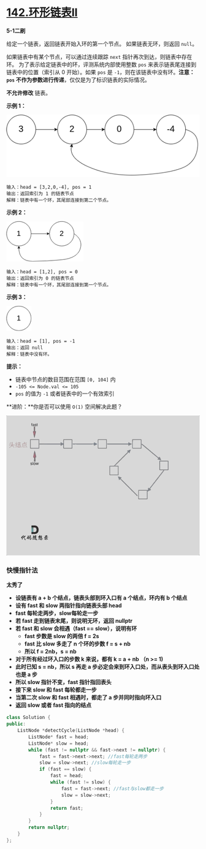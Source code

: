 # [142.环形链表II](https://leetcode-cn.com/problems/linked-list-cycle-ii/)

**5-1二刷**

给定一个链表，返回链表开始入环的第一个节点。 如果链表无环，则返回 `null`。

如果链表中有某个节点，可以通过连续跟踪 `next` 指针再次到达，则链表中存在环。 为了表示给定链表中的环，评测系统内部使用整数 `pos` 来表示链表尾连接到链表中的位置（索引从 0 开始）。如果 `pos` 是 `-1`，则在该链表中没有环。**注意：`pos` 不作为参数进行传递**，仅仅是为了标识链表的实际情况。

**不允许修改** 链表。

**示例 1：**

![img](../../Images/7.环形链表II.assets/circularlinkedlist.png)

```
输入：head = [3,2,0,-4], pos = 1
输出：返回索引为 1 的链表节点
解释：链表中有一个环，其尾部连接到第二个节点。
```

**示例 2：**

![img](../../Images/7.环形链表II.assets/circularlinkedlist_test2.png)

```
输入：head = [1,2], pos = 0
输出：返回索引为 0 的链表节点
解释：链表中有一个环，其尾部连接到第一个节点。
```

**示例 3：**

![img](../../Images/7.环形链表II.assets/circularlinkedlist_test3.png)

```
输入：head = [1], pos = -1
输出：返回 null
解释：链表中没有环。
```

**提示：**

- 链表中节点的数目范围在范围 `[0, 104]` 内
- `-105 <= Node.val <= 105`
- `pos` 的值为 `-1` 或者链表中的一个有效索引

**进阶：**你是否可以使用 `O(1)` 空间解决此题？

![142.环形链表II（求入口）](../../Images/7.环形链表II.assets/008eGmZEly1goo58gauidg30fw0bi4qr.gif)

### 快慢指针法

**太秀了**

- **设链表有 a + b 个结点，链表头部到环入口有 a 个结点，环内有 b 个结点**
- **设有 fast 和 slow 两指针指向链表头部 head**
- **fast 每轮走两步，slow每轮走一步**
- **若 fast 走到链表末尾，则说明无环，返回 nullptr**
- **若 fast 和 slow 会相遇（fast == slow），说明有环**
  - **fast 步数是 slow 的两倍 f = 2s**
  - **fast 比 slow 多走了 n 个环的步数 f = s + nb**
  - **所以 f = 2nb，s = nb**
- **对于所有经过环入口的步数 k 来说，都有 k = a + nb （n >= 1)**
- **此时已知 s = nb，所以 s 再走 a 步必定会来到环入口处，而从表头到环入口处也是 a 步**
- **所以 slow 指针不变，fast 指针指回表头**
- **接下来 slow 和 fast 每轮都走一步**
- **当第二次 slow 和 fast 相遇时，都走了 a 步并同时指向环入口**
- **返回 slow 或者 fast 指向的结点**

```c++
class Solution {
public:
    ListNode *detectCycle(ListNode *head) {
        ListNode* fast = head;
        ListNode* slow = head;
        while (fast != nullptr && fast->next != nullptr) {
            fast = fast->next->next; //fast每轮走两步
            slow = slow->next; //slow每轮走一步
            if (fast == slow) {
                fast = head;
                while (fast != slow) {
                    fast = fast->next; //fast与slow都走一步
                    slow = slow->next;
                }
                return fast;
            }
        }
        return nullptr;
    }
};
```

